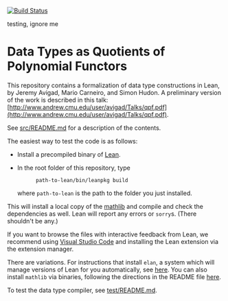 [![Build Status](https://travis-ci.org/avigad/qpf.svg?branch=master)](https://travis-ci.org/avigad/qpf)

testing, ignore me

# Data Types as Quotients of Polynomial Functors

This repository contains a formalization of data type constructions in Lean, by Jeremy Avigad, Mario Carneiro, and Simon Hudon. A preliminary version of the work is described in this talk: [http://www.andrew.cmu.edu/user/avigad/Talks/qpf.pdf](http://www.andrew.cmu.edu/user/avigad/Talks/qpf.pdf).

See [src/README.md](src/README.md) for a description of the contents.

The easiest way to test the code is as follows:

- Install a precompiled binary of [Lean](https://github.com/leanprover/lean/releases/tag/v3.4.2).

- In the root folder of this repository, type
  ```
        path-to-lean/bin/leanpkg build
  ```
  where `path-to-lean` is the path to the folder you just installed.

This will install a local copy of the [mathlib](https://github.com/leanprover-community/mathlib) and compile and check the dependencies as well. Lean will report any errors or `sorry`s. (There shouldn't be any.)

If you want to browse the files with interactive feedback from Lean, we recommend using [Visual Studio Code](https://code.visualstudio.com/) and installing the Lean extension via the extension manager.

There are variations. For instructions that install `elan`, a system which will manage versions of Lean for you automatically, see [here](https://github.com/leanprover-community/mathlib/blob/master/docs/elan.md). You can also install `mathlib` via binaries, following the directions in the README file [here](https://github.com/leanprover-community/mathlib).

To test the data type compiler, see [test/README.md](test/README.md).
